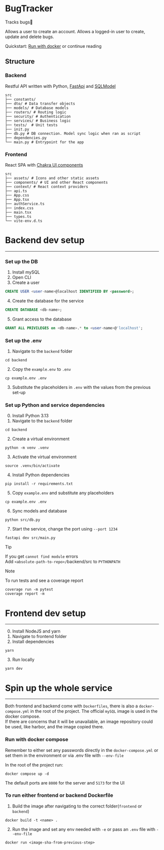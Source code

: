 # BugTracker
Tracks bugs🐜

Allows a user to create an account.
Allows a logged-in user to create, update and delete bugs.

Quickstart: [Run with docker](#Spin-up-the-whole-service) or continue reading

Structure
---

### Backend
Restful API written with Python, [FastApi](https://fastapi.tiangolo.com/) and [SQLModel](https://sqlmodel.tiangolo.com/)
```text
src
├── constants/
├── dto/ # Data transfer objects
├── models/ # Database models
├── routers/ # Routing logic
├── security/ # Authentication
├── services/ # Business logic
├── tests/  # Unit tests
├── init.py
├── db.py # DB connection. Model sync logic when ran as script
├── dependencies.py 
└── main.py # Entrypoint for the app
```

### Frontend
React SPA with [Chakra UI components](https://www.chakra-ui.com/)
```text
src
├── assets/ # Icons and other static assets
├── components/ # UI and other React components
├── context/ # React context providers
├── api.ts
├── App.css
├── App.tsx
├── authService.ts
├── index.css
├── main.tsx
├── types.ts
└── vite-env.d.ts
```

# Backend dev setup

---
### Set up the DB
1. Install mySQL
2. Open CLI
3. Create a user
```SQL
CREATE USER <user-name>@localhost IDENTIFIED BY <password>; 
```
4. Create the database for the service
```SQL
CREATE DATABASE <db-name>;
```
5. Grant access to the database
```SQL
GRANT ALL PRIVILEGES on <db-name>.* to <user-name>@'localhost'; 
```

### Set up the .env
1. Navigate to the `backend` folder
```shell
cd backend
```
2. Copy the `example.env` to `.env`
```shell
cp example.env .env
```
3. Substitute the placeholders in `.env` with the values from the previous set-up


### Set up Python and service dependencies
0. Install Python 3.13
1. Navigate to the `backend` folder
```shell
cd backend
```
2. Create a virtual environment
```shell
python -m venv .venv
```
3. Activate the virtual environment
```shell
source .venv/bin/activate
```
4. Install Python dependencies
```shell
pip install -r requirements.txt
```
5. Copy `example.env` and substitute any placeholders
```shell
cp example.env .env
```
6. Sync models and database
```shell
python src/db.py
```
7. Start the service, change the port using `--port 1234`
```shell
fastapi dev src/main.py
```
> [!TIP] 
> If you get `cannot find module` errors  
> Add `<absolute-path-to-repo>/`backend/src to `PYTHONPATH`


> [!NOTE] 
> To run tests and see a coverage report
> ```shell
> coverage run -m pytest
> coverage report -m
> ```

# Frontend dev setup

---
0. Install NodeJS and yarn
1. Navigate to frontend folder
2. Install dependencies
```shell
yarn 
```
3. Run locally
```shell
yarn dev
```

# Spin up the whole service

---
Both frontend and backend come with `Dockerfiles`, there is also a `docker-compose.yml` in the root of the project.
The official `mySQL` image is used in the docker compose.  
If there are concerns that it will be unavailable, an image repository could be used, like harbor, and the image copied there.

### Run with docker compose
Remember to either set any passwords directly in the `docker-compose.yml` or set them in the environment or via .env file with `--env-file`

In the root of the project run:
```shell
docker compose up -d
```
The default ports are `8000` for the server and `5173` for the UI

### To run either frontend or backend Dockerfile
1. Build the image after navigating to the correct folder(`frontend` or `backend`)
```shell
docker build -t <name> . 
```
2. Run the image and set any env needed with `-e` or pass an `.env` file with `--env-file`
```shell
docker run <image-sha-from-previous-step>
```

